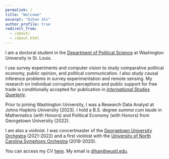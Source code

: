 ```yaml
---
permalink: /
title: "Welcome"
excerpt: "Dihan Shi"
author_profile: true
redirect_from: 
  - /about/
  - /about.html
---
```


I am a doctoral student in the [Department of Political Science](https://polisci.wustl.edu/) at Washington University in St. Louis.

I use survey experiments and computer vision to study comparative political economy, public opinion, and political communication. I also study causal inference problems in survey experimentation and remote sensing. My research on individual corruption perceptions and public support for free trade is conditionally accepted for publication in [*International Studies Quarterly*](https://academic.oup.com/isq).

Prior to joining Washington University, I was a Research Data Analyst at Johns Hopkins University (2023). I hold a B.S. degree *summa cum laude* in Mathematics (with Honors) and Political Economy (with Honors) from Georgetown University (2022). 

I am also a violinist. I was concertmaster of the [Georgetown University Orchestra](https://performingarts.georgetown.edu/participate/perform/music-ensembles/) (2021-2022) and a first violinist with the [University of North Carolina Symphony Orchestra](https://music.unc.edu/undergraduate/ensembles/uncso/) (2019-2020).

You can access my CV [here](/files/Dihan_Shi_CV.pdf). My email is [dihan@wustl.edu](mailto:dihan@wustl.edu).
